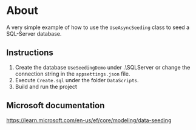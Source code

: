 ﻿# About

A very simple example of how to use the `UseAsyncSeeding` class to seed a SQL-Server database.

## Instructions

1. Create the database `UseSeedingDemo` under .\SQLServer or change the connection string in the `appsettings.json` file.
1. Execute `Create.sql` under the folder `DataScripts`.
1. Build and run the project

## Microsoft documentation

https://learn.microsoft.com/en-us/ef/core/modeling/data-seeding
